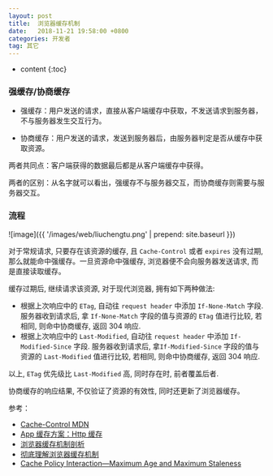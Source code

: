```yaml
---
layout: post
title:  浏览器缓存机制
date:   2018-11-21 19:58:00 +0800
categories: 开发者
tag: 其它
---
```


* content
{:toc}

### 强缓存/协商缓存

* 强缓存：用户发送的请求，直接从客户端缓存中获取，不发送请求到服务器，不与服务器发生交互行为。

* 协商缓存：用户发送的请求，发送到服务器后，由服务器判定是否从缓存中获取资源。

两者共同点：客户端获得的数据最后都是从客户端缓存中获得。

两者的区别：从名字就可以看出，强缓存不与服务器交互，而协商缓存则需要与服务器交互。

### 流程

![image]({{ '/images/web/liuchengtu.png' | prepend: site.baseurl }})

对于常规请求, 只要存在该资源的缓存, 且 `Cache-Control` 或者 `expires` 没有过期, 那么就能命中强缓存。一旦资源命中强缓存, 浏览器便不会向服务器发送请求, 而是直接读取缓存。

缓存过期后, 继续请求该资源, 对于现代浏览器, 拥有如下两种做法:

* 根据上次响应中的 `ETag`, 自动往 `request header` 中添加 `If-None-Match` 字段. 服务器收到请求后, 拿 `If-None-Match` 字段的值与资源的 `ETag` 值进行比较, 若相同, 则命中协商缓存, 返回 304 响应.
* 根据上次响应中的 `Last-Modified`, 自动往 `request header` 中添加 `If-Modified-Since` 字段. 服务器收到请求后, 拿`If-Modified-Since` 字段的值与资源的 `Last-Modified` 值进行比较, 若相同, 则命中协商缓存, 返回 304 响应.

以上, `ETag` 优先级比 `Last-Modified` 高, 同时存在时, 前者覆盖后者.

协商缓存的响应结果, 不仅验证了资源的有效性, 同时还更新了浏览器缓存。

参考：

* [Cache-Control
 MDN](https://developer.mozilla.org/en-US/docs/Web/HTTP/Headers/Cache-Control)
* [App 缓存方案：Http 缓存](http://www.baitouwei.com/2016/04/20/App-%E7%BC%93%E5%AD%98%E6%96%B9%E6%A1%88%EF%BC%9AHttp-%E7%BC%93%E5%AD%98/)
* [浏览器缓存机制剖析](http://louiszhai.github.io/2017/04/07/http-cache/#%E5%AF%BC%E8%AF%BB)
* [彻底理解浏览器缓存机制](https://www.cnblogs.com/shixiaomiao1122/p/7591556.html)
* [Cache Policy Interaction—Maximum Age and Maximum Staleness](https://docs.microsoft.com/en-us/dotnet/framework/network-programming/cache-policy-interaction-maximum-age-and-maximum-staleness)